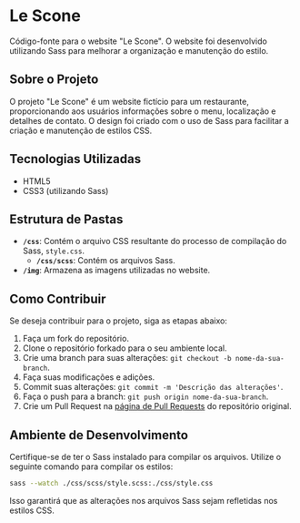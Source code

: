 # Le Scone

Código-fonte para o website "Le Scone". O website foi desenvolvido utilizando Sass para melhorar a organização e manutenção do estilo.

## Sobre o Projeto

O projeto "Le Scone" é um website fictício para um restaurante, proporcionando aos usuários informações sobre o menu, localização e detalhes de contato. O design foi criado com o uso de Sass para facilitar a criação e manutenção de estilos CSS.

## Tecnologias Utilizadas

- HTML5
- CSS3 (utilizando Sass)

## Estrutura de Pastas

- **`/css`**: Contém o arquivo CSS resultante do processo de compilação do Sass, `style.css`.
  - **`/css/scss`**: Contém os arquivos Sass.
- **`/img`**: Armazena as imagens utilizadas no website.

## Como Contribuir

Se deseja contribuir para o projeto, siga as etapas abaixo:

1. Faça um fork do repositório.
2. Clone o repositório forkado para o seu ambiente local.
3. Crie uma branch para suas alterações: `git checkout -b nome-da-sua-branch`.
4. Faça suas modificações e adições.
5. Commit suas alterações: `git commit -m 'Descrição das alterações'`.
6. Faça o push para a branch: `git push origin nome-da-sua-branch`.
7. Crie um Pull Request na [página de Pull Requests](https://github.com/yuri-italo/le-scone/pulls) do repositório original.

## Ambiente de Desenvolvimento

Certifique-se de ter o Sass instalado para compilar os arquivos. Utilize o seguinte comando para compilar os estilos:

```bash
sass --watch ./css/scss/style.scss:./css/style.css
```

Isso garantirá que as alterações nos arquivos Sass sejam refletidas nos estilos CSS.